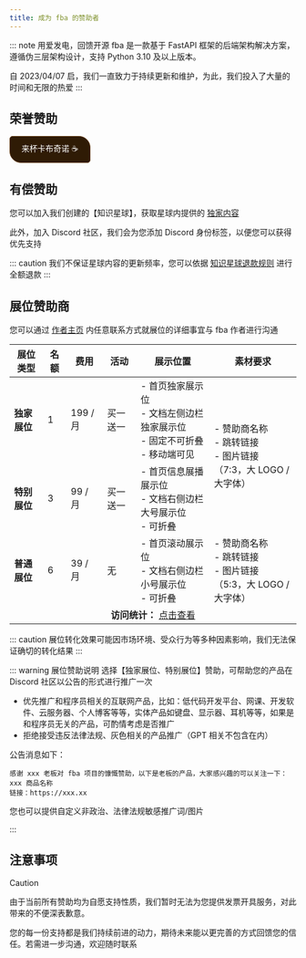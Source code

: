 ```yaml
---
title: 成为 fba 的赞助者
---
```


::: note 用爱发电，回馈开源
fba 是一款基于 FastAPI 框架的后端架构解决方案，遵循伪三层架构设计，支持 Python 3.10 及以上版本。

自 2023/04/07 启，我们一直致力于持续更新和维护，为此，我们投入了大量的时间和无限的热爱
:::

## 荣誉赞助

<a href="https://wu-clan.github.io/sponsor/"
target="_blank"
rel="noopener noreferrer"
style="
padding: 10px 20px;
background: #2F1B05;
color: white;
border-radius: 5px 20px;
font-family: sans-serif;
text-decoration: none;
border: 1px solid #5D3408;
display: inline-block;
">来杯卡布奇诺 ☕</a>

## 有偿赞助

您可以加入我们创建的【知识星球】，获取星球内提供的 [独家内容](./planet.md)

此外，加入 Discord 社区，我们会为您添加 Discord 身份标签，以便您可以获得优先支持

::: caution
我们不保证星球内容的更新频率，您可以依据 [知识星球退款规则](https://support.zsxq.com/refundRules.html) 进行全额退款
:::

## 展位赞助商

您可以通过 [作者主页](https://wu-clan.github.io/homepage/) 内任意联系方式就展位的详细事宜与 fba 作者进行沟通

<table cellspacing="0" cellpadding="8">
  <thead>
    <tr>
      <th>展位类型</th>
      <th>名额</th>
      <th>费用</th>
      <th>活动</th>
      <th>展示位置</th>
      <th>素材要求</th>
    </tr>
  </thead>
  <tbody>
    <!-- 独家展位 -->
    <tr>
      <td><strong>独家展位</strong></td>
      <td>1</td>
      <td>199 / 月</td>
      <td>买一送一</td>
      <td>
        - 首页独家展示位<br>
        - 文档左侧边栏独家展示位<br>
        - 固定不可折叠<br>
        - 移动端可见
      </td>
      <td rowspan="2">
        - 赞助商名称<br>
        - 跳转链接<br>
        - 图片链接<br>
          （7:3，大 LOGO / 大字体）
      </td>
    </tr>
    <tr>
      <td><strong>特别展位</strong></td>
      <td>3</td>
      <td>99 / 月</td>
      <td>买一送一</td>
      <td>
        - 首页信息展播展示位<br>
        - 文档右侧边栏大号展示位<br>
        - 可折叠
    </td>
    </tr>
    <tr>
      <td><strong>普通展位</strong></td>
      <td>6</td>
      <td>39 / 月</td>
      <td>无</td>
      <td>
        - 首页滚动展示位<br>
        - 文档右侧边栏小号展示位<br>
        - 可折叠
      </td>
      <td>
        - 赞助商名称<br>
        - 跳转链接<br>
        - 图片链接<br>
          （5:3，大 LOGO / 大字体）
      </td>
    </tr>
    <tr>
      <td colspan="6" style="text-align: center">
        <strong>访问统计：</strong>
        <a href="https://eu.umami.is/share/Qr55K5Uczo4dKwdQ/fastapi-practices.github.io">点击查看</a>
      </td>
    </tr>

  </tbody>
</table>

::: caution
展位转化效果可能因市场环境、受众行为等多种因素影响，我们无法保证确切的转化结果
:::

::: warning 展位赞助说明
选择【独家展位、特别展位】赞助，可帮助您的产品在 Discord 社区以公告的形式进行推广一次

- 优先推广和程序员相关的互联网产品，比如：低代码开发平台、网课、开发软件、云服务器、个人博客等等，实体产品如键盘、显示器、耳机等等，如果是和程序员无关的产品，可酌情考虑是否推广
- 拒绝接受违反法律法规、灰色相关的产品推广（GPT 相关不包含在内）

公告消息如下：

```
感谢 xxx 老板对 fba 项目的慷慨赞助，以下是老板的产品，大家感兴趣的可以关注一下：
xxx 商品名称
链接：https://xxx.xx
```

您也可以提供自定义非政治、法律法规敏感推广词/图片

:::

## 注意事项

> [!CAUTION]
> 由于当前所有赞助均为自愿支持性质，我们暂时无法为您提供发票开具服务，对此带来的不便深表歉意。
>
> 您的每一份支持都是我们持续前进的动力，期待未来能以更完善的方式回馈您的信任。若需进一步沟通，欢迎随时联系
